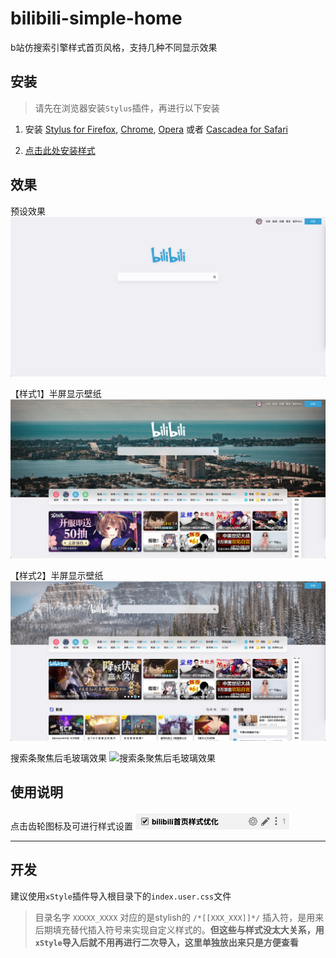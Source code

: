 # bilibili-simple-home

b站仿搜索引擎样式首页风格，支持几种不同显示效果

## 安装

> 请先在浏览器安装`Stylus`插件，再进行以下安装

1. 安装 [Stylus for Firefox](https://addons.mozilla.org/en-US/firefox/addon/styl-us/), [Chrome](https://chrome.google.com/webstore/detail/stylus/clngdbkpkpeebahjckkjfobafhncgmne), [Opera](https://addons.opera.com/en-gb/extensions/details/stylus/) 或者 [Cascadea for Safari](https://cascadea.app/)

2. [点击此处安装样式](https://raw.githubusercontent.com/hakadao/bilibili-simple-home/master/index.user.css)

## 效果

预设效果
![预设效果](./preview/preview-1.png "预设效果")

【样式1】半屏显示壁纸
![【样式1】半屏显示壁纸](./preview/preview-2.png "【样式1】半屏显示壁纸")

【样式2】半屏显示壁纸
![【样式2】半屏显示壁纸](./preview/preview-3.png "【样式2】半屏显示壁纸")

搜索条聚焦后毛玻璃效果
![搜索条聚焦后毛玻璃效果](./preview/focus-effect.gif "搜索条聚焦后毛玻璃效果")

## 使用说明

点击齿轮图标及可进行样式设置
![设置](./preview/setting-preview.png)

---

## 开发

建议使用`xStyle`插件导入根目录下的`index.user.css`文件

> 目录名字 ``XXXXX_XXXX`` 对应的是stylish的 ``/*[[XXX_XXX]]*/`` 插入符，是用来后期填充替代插入符号来实现自定义样式的。**但这些与样式没太大关系，用`xStyle`导入后就不用再进行二次导入，这里单独放出来只是方便查看**